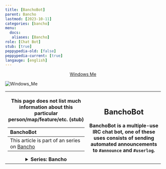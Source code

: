 ```yaml
---
title: [BanchoBot]
parent: Bancho
lastmod: [2023-10-11]
categories: [bancho]
menu:
  docs:
   aliases: [Bancho]
role: [Chat Bot]
stub: [true]
peppypedia-old: [false]
peppypedia-current: [true]
langauge: [english]
---
```



<t><center>[Windows Me](https://osu.ppy.sh/users/28893698)</center>
<link rel="stylesheet" href="../profile.css"></t>

![Windows_Me](https://a.ppy.sh/28893698_q.jpeg#author "Windows_Me")

<table>
<tbody><tr>
<th>

This page does not list much information about this particular person/map/feature/etc. (stub)

| BanchoBot    |
|:---------------------------|
| This article is part of an series on [Bancho](./index.md) |

<details>
<summary>Series: Bancho</summary>
<br>

[Internet Relay Chat](./IRC.md)

[BanchoBot](.)

</details>

</th><th>

## BanchoBot

BanchoBot is a multiple-use IRC chat bot, one of these uses consists of sending automated announcements to `#announce` and `#userlog`.

</table>
